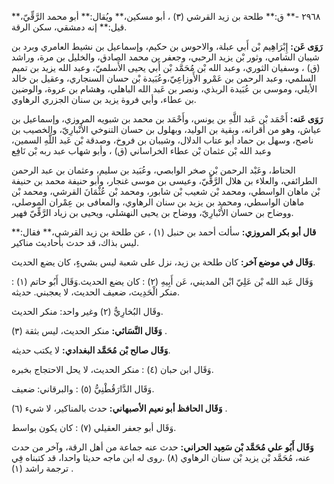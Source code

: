 ٢٩٦٨ -** ق:** طلحة بن زيد القرشي (٣) ، أبو مسكين،** ويُقال:** أبو محمد الرَّقِّيّ،** قيل:** إنه دمشقي، سكن الرقة.

**رَوَى عَن:** إِبْرَاهِيم بْن أَبي عبلة، والاحوس بن حكيم، وإسماعيل بن نشيط العامري وبرد بن شيبان الشامي، وثور بْن يزيد الرحبي، وجعفر بن محمد الصادق، والخليل بن مرة، وراشد (ق) ، وسفيان الثوري، وعبد الله بْن مُحَمَّد بْن أَبي يحيى الأَسلميّ، وعبد الله يزيد بن تميم السلمي، وعبد الرحمن بن عَمْرو الأَوزاعِيّ،وعُبَيدة بْن حسان السنجاري، وعقيل بن خالد الأيلي، وموسى بن عُبَيدة الربذي، ونصر بن عَبد الله الباهلي، وهشام بن عروة، والوضين بن عطاء، وأبي فروة يزيد بن سنان الجزري الرهاوي.

**رَوَى عَنه:** أَحْمَد بْن عَبد اللَّهِ بن يونس، وأَحْمَد بن محمد بن شبويه المروزي، وإسماعيل بن عياش، وهو من أقرانه، وبقية بن الوليد، وبهلول بن حسان التنوخي الأَنْبارِيّ، والخصيب بن ناصح، وسهل بن حماد أبو عتاب الدلال، وشيبان بن فروخ، وصدقة بْن عَبد اللَّهِ السمين، وعبد الله بْن عثمان بْن عطاء الخراساني (ق) ، وأبو شهاب عبد ربه بْن نَافِع

الحناط، وعَبْد الرحمن بْن صخر الوابصي، وعُبَيد بن سليم، وعثمان بن عبد الرحمن الطرائفي، والعلاء بن هلال الرَّقِّيّ، وعيسى بن موسى غنجار، وأبو حنيفة محمد بن حنيفة بْن ماهان الواسطي، ومحمد بْن شعيب بْن شابور، ومحمد بْن عُثْمَانَ القرشي، ومحمد بْن ماهان الواسطي، ومحمد بن يزيد بن سنان الرهاوي، والمعافى بن عِمْران الموصلي، ووضاح بن حسان الأَنْبارِيّ، ووضاح بن يحيى النهشلي، ويحيى بن زياد الرَّقِّيّ فهير.

**قال أبو بكر المروزي:** سألت أحمد بن حنبل (١) ، عن طلحة بن زيد القرشي،** فقال:** ليس بذاك، قد حدث بأحاديث مناكير.

**وَقَال في موضع آخر:** كان طلحة بن زيد، نزل على شعبة ليس بشيءٍ، كان يضع الحديث.

وَقَال عَبد الله بْن عَلِيّ ابْن المديني، عَن أَبِيهِ (٢) : كان يضع الحديث.وَقَال أَبُو حاتم (١) : منكر الْحَدِيث، ضعيف الحديث، لا يعجبني. حديثه.

وقَال البُخارِيُّ (٢) وغير واحد: منكر الحديث.

**وَقَال النَّسَائي:** منكر الحديث، ليس بثقة (٣) .

**وَقَال صالح بْن مُحَمَّد البغدادي:** لا يكتب حديثه.

وَقَال ابن حبان (٤) : منكر الحديث، لا يحل الاحتجاج بخبره.

وَقَال الدَّارَقُطْنِيُّ (٥) : والبرقاني: ضعيف.

**وَقَال الحافظ أبو نعيم الأصبهاني:** حدث بالمناكير، لا شيء (٦) .

وَقَال أبو جعفر العقيلي (٧) : كان يكون بواسط.

**وَقَال أَبُو علي مُحَمَّد بْن سَعِيد الحراني:** حدث عنه جماعة من أهل الرقة، وآخر من حدث عنه، مُحَمَّد بْن يزيد بْن سنان الرهاوي (٨) .روى له ابن ماجه حديثا واحدا، قد كتبناه فِي ترجمة راشد (١) .
